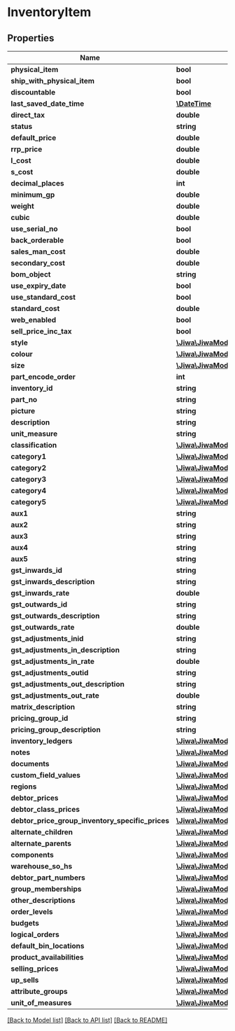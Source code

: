 # InventoryItem

## Properties
Name | Type | Description | Notes
------------ | ------------- | ------------- | -------------
**physical_item** | **bool** |  | [optional] 
**ship_with_physical_item** | **bool** |  | [optional] 
**discountable** | **bool** |  | [optional] 
**last_saved_date_time** | [**\DateTime**](\DateTime.md) |  | [optional] 
**direct_tax** | **double** |  | [optional] 
**status** | **string** |  | [optional] 
**default_price** | **double** |  | [optional] 
**rrp_price** | **double** |  | [optional] 
**l_cost** | **double** |  | [optional] 
**s_cost** | **double** |  | [optional] 
**decimal_places** | **int** |  | [optional] 
**minimum_gp** | **double** |  | [optional] 
**weight** | **double** |  | [optional] 
**cubic** | **double** |  | [optional] 
**use_serial_no** | **bool** |  | [optional] 
**back_orderable** | **bool** |  | [optional] 
**sales_man_cost** | **double** |  | [optional] 
**secondary_cost** | **double** |  | [optional] 
**bom_object** | **string** |  | [optional] 
**use_expiry_date** | **bool** |  | [optional] 
**use_standard_cost** | **bool** |  | [optional] 
**standard_cost** | **double** |  | [optional] 
**web_enabled** | **bool** |  | [optional] 
**sell_price_inc_tax** | **bool** |  | [optional] 
**style** | [**\Jiwa\JiwaModel\InventoryStyle**](InventoryStyle.md) |  | [optional] 
**colour** | [**\Jiwa\JiwaModel\InventoryColour**](InventoryColour.md) |  | [optional] 
**size** | [**\Jiwa\JiwaModel\InventorySize**](InventorySize.md) |  | [optional] 
**part_encode_order** | **int** |  | [optional] 
**inventory_id** | **string** |  | [optional] 
**part_no** | **string** |  | [optional] 
**picture** | **string** |  | [optional] 
**description** | **string** |  | [optional] 
**unit_measure** | **string** |  | [optional] 
**classification** | [**\Jiwa\JiwaModel\InventoryClassification**](InventoryClassification.md) |  | [optional] 
**category1** | [**\Jiwa\JiwaModel\InventoryCategory**](InventoryCategory.md) |  | [optional] 
**category2** | [**\Jiwa\JiwaModel\InventoryCategory**](InventoryCategory.md) |  | [optional] 
**category3** | [**\Jiwa\JiwaModel\InventoryCategory**](InventoryCategory.md) |  | [optional] 
**category4** | [**\Jiwa\JiwaModel\InventoryCategory**](InventoryCategory.md) |  | [optional] 
**category5** | [**\Jiwa\JiwaModel\InventoryCategory**](InventoryCategory.md) |  | [optional] 
**aux1** | **string** |  | [optional] 
**aux2** | **string** |  | [optional] 
**aux3** | **string** |  | [optional] 
**aux4** | **string** |  | [optional] 
**aux5** | **string** |  | [optional] 
**gst_inwards_id** | **string** |  | [optional] 
**gst_inwards_description** | **string** |  | [optional] 
**gst_inwards_rate** | **double** |  | [optional] 
**gst_outwards_id** | **string** |  | [optional] 
**gst_outwards_description** | **string** |  | [optional] 
**gst_outwards_rate** | **double** |  | [optional] 
**gst_adjustments_inid** | **string** |  | [optional] 
**gst_adjustments_in_description** | **string** |  | [optional] 
**gst_adjustments_in_rate** | **double** |  | [optional] 
**gst_adjustments_outid** | **string** |  | [optional] 
**gst_adjustments_out_description** | **string** |  | [optional] 
**gst_adjustments_out_rate** | **double** |  | [optional] 
**matrix_description** | **string** |  | [optional] 
**pricing_group_id** | **string** |  | [optional] 
**pricing_group_description** | **string** |  | [optional] 
**inventory_ledgers** | [**\Jiwa\JiwaModel\InventoryLedger[]**](InventoryLedger.md) |  | [optional] 
**notes** | [**\Jiwa\JiwaModel\Note[]**](Note.md) |  | [optional] 
**documents** | [**\Jiwa\JiwaModel\Document[]**](Document.md) |  | [optional] 
**custom_field_values** | [**\Jiwa\JiwaModel\CustomFieldValue[]**](CustomFieldValue.md) |  | [optional] 
**regions** | [**\Jiwa\JiwaModel\InventoryRegion[]**](InventoryRegion.md) |  | [optional] 
**debtor_prices** | [**\Jiwa\JiwaModel\InventoryDebtorPrice[]**](InventoryDebtorPrice.md) |  | [optional] 
**debtor_class_prices** | [**\Jiwa\JiwaModel\InventoryDebtorClassificationPrice[]**](InventoryDebtorClassificationPrice.md) |  | [optional] 
**debtor_price_group_inventory_specific_prices** | [**\Jiwa\JiwaModel\InventoryDebtorPriceGroupInventorySpecific[]**](InventoryDebtorPriceGroupInventorySpecific.md) |  | [optional] 
**alternate_children** | [**\Jiwa\JiwaModel\InventoryAlternateChild[]**](InventoryAlternateChild.md) |  | [optional] 
**alternate_parents** | [**\Jiwa\JiwaModel\InventoryAlternateParent[]**](InventoryAlternateParent.md) |  | [optional] 
**components** | [**\Jiwa\JiwaModel\InventoryComponent[]**](InventoryComponent.md) |  | [optional] 
**warehouse_so_hs** | [**\Jiwa\JiwaModel\InventoryWarehouseSOH[]**](InventoryWarehouseSOH.md) |  | [optional] 
**debtor_part_numbers** | [**\Jiwa\JiwaModel\InventoryDebtorPartNumber[]**](InventoryDebtorPartNumber.md) |  | [optional] 
**group_memberships** | [**\Jiwa\JiwaModel\InventoryGroupMembership[]**](InventoryGroupMembership.md) |  | [optional] 
**other_descriptions** | [**\Jiwa\JiwaModel\InventoryOtherDescription[]**](InventoryOtherDescription.md) |  | [optional] 
**order_levels** | [**\Jiwa\JiwaModel\InventoryOrderLevel[]**](InventoryOrderLevel.md) |  | [optional] 
**budgets** | [**\Jiwa\JiwaModel\InventoryBudget[]**](InventoryBudget.md) |  | [optional] 
**logical_orders** | [**\Jiwa\JiwaModel\InventoryLogicalOrder[]**](InventoryLogicalOrder.md) |  | [optional] 
**default_bin_locations** | [**\Jiwa\JiwaModel\InventoryDefaultBinLocation[]**](InventoryDefaultBinLocation.md) |  | [optional] 
**product_availabilities** | [**\Jiwa\JiwaModel\InventoryProductAvailability[]**](InventoryProductAvailability.md) |  | [optional] 
**selling_prices** | [**\Jiwa\JiwaModel\InventorySellingPrices**](InventorySellingPrices.md) |  | [optional] 
**up_sells** | [**\Jiwa\JiwaModel\InventoryUpSell[]**](InventoryUpSell.md) |  | [optional] 
**attribute_groups** | [**\Jiwa\JiwaModel\InventoryAttributeGroup[]**](InventoryAttributeGroup.md) |  | [optional] 
**unit_of_measures** | [**\Jiwa\JiwaModel\InventoryUnitOfMeasure[]**](InventoryUnitOfMeasure.md) |  | [optional] 

[[Back to Model list]](../README.md#documentation-for-models) [[Back to API list]](../README.md#documentation-for-api-endpoints) [[Back to README]](../README.md)


